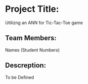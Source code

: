 # Project Title:
Utilizng an ANN for Tic-Tac-Toe game	

## Team Members:
Names (Student Numbers)

## Descreption:
To be Defined
